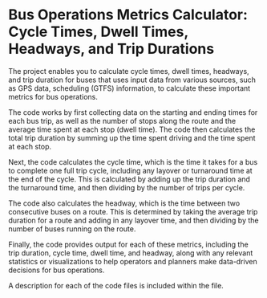 # Bus Operations Metrics Calculator: Cycle Times, Dwell Times, Headways, and Trip Durations

The project enables you to calculate cycle times, dwell times, headways, and trip duration for buses that uses input data from various sources, such as GPS data, scheduling (GTFS) information, to calculate these important metrics for bus operations.

The code works by first collecting data on the starting and ending times for each bus trip, as well as the number of stops along the route and the average time spent at each stop (dwell time). The code then calculates the total trip duration by summing up the time spent driving and the time spent at each stop.

Next, the code calculates the cycle time, which is the time it takes for a bus to complete one full trip cycle, including any layover or turnaround time at the end of the cycle. This is calculated by adding up the trip duration and the turnaround time, and then dividing by the number of trips per cycle.

The code also calculates the headway, which is the time between two consecutive buses on a route. This is determined by taking the average trip duration for a route and adding in any layover time, and then dividing by the number of buses running on the route.

Finally, the code provides output for each of these metrics, including the trip duration, cycle time, dwell time, and headway, along with any relevant statistics or visualizations to help operators and planners make data-driven decisions for bus operations.

A description for each of the code files is included within the file. 
